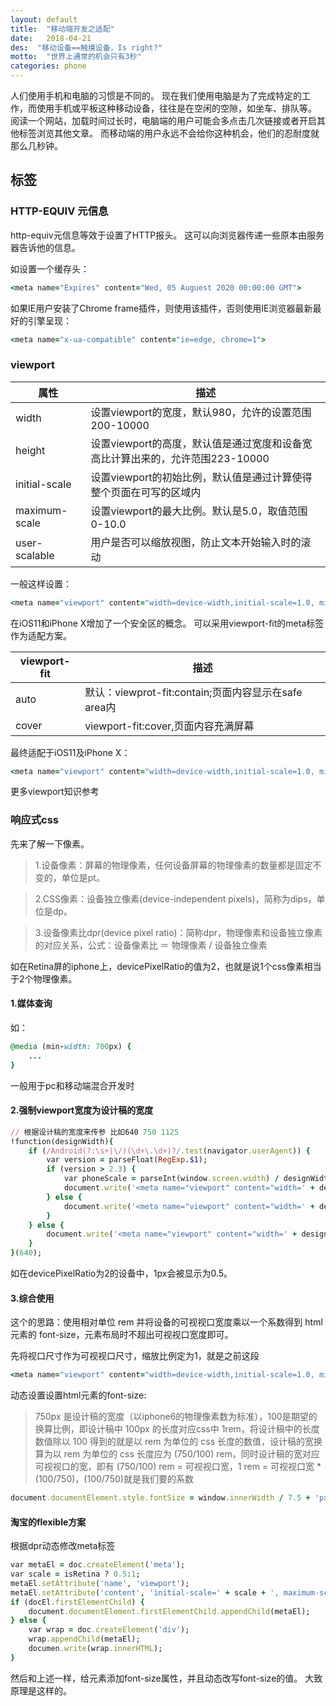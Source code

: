 ```yaml
---
layout: default
title:  "移动端开发之适配"
date:   2018-04-21
des:  "移动设备==触摸设备，Is right?"
motto:  "世界上通常的机会只有3秒"
categories: phone
---
```


人们使用手机和电脑的习惯是不同的。
现在我们使用电脑是为了完成特定的工作，而使用手机或平板这种移动设备，往往是在空闲的空隙，如坐车、排队等。
阅读一个网站，加载时间过长时，电脑端的用户可能会多点击几次链接或者开启其他标签浏览其他文章。
而移动端的用户永远不会给你这种机会，他们的忍耐度就那么几秒钟。

## <head>标签

### HTTP-EQUIV 元信息

http-equiv元信息等效于设置了HTTP报头。
这可以向浏览器传递一些原本由服务器告诉他的信息。

如设置一个缓存头：

```ruby
<meta name="Expires" content="Wed, 05 Auguest 2020 00:00:00 GMT">
```

如果IE用户安装了Chrome frame插件，则使用该插件，否则使用IE浏览器最新最好的引擎呈现：
```ruby
<meta name="x-ua-compatible" content="ie=edge, chrome=1">
```

### viewport

属性                      | 描述
------------------------ | ------------------------------------------------
width                    | 设置viewport的宽度，默认980，允许的设置范围200-10000
height                   | 设置viewport的高度，默认值是通过宽度和设备宽高比计算出来的，允许范围223-10000
initial-scale            | 设置viewport的初始比例，默认值是通过计算使得整个页面在可写的区域内
maximum-scale            | 设置viewport的最大比例。默认是5.0，取值范围0-10.0
user-scalable            | 用户是否可以缩放视图，防止文本开始输入时的滚动

一般这样设置：
```ruby
<meta name="viewport" content="width=device-width,initial-scale=1.0, minimum-scale=1.0, maximum-scale=1.0, user-scalable=no">
```

在iOS11和iPhone X增加了一个安全区的概念。
可以采用viewport-fit的meta标签作为适配方案。

viewport-fit             | 描述
------------------------ | ------------------------------
auto                     | 默认：viewprot-fit:contain;页面内容显示在safe area内
cover                    | viewport-fit:cover,页面内容充满屏幕

最终适配于iOS11及iPhone X：
```ruby
<meta name="viewport" content="width=device-width,initial-scale=1.0, minimum-scale=1.0, maximum-scale=1.0, user-scalable=no,viewport-fit=cover">
```

更多viewport知识参考

### 响应式css

先来了解一下像素。

> 1.设备像素：屏幕的物理像素，任何设备屏幕的物理像素的数量都是固定不变的，单位是pt。

> 2.CSS像素：设备独立像素(device-independent pixels)，简称为dips，单位是dp。

> 3.设备像素比dpr(device pixel ratio)：简称dpr，物理像素和设备独立像素的对应关系，公式：设备像素比 ＝ 物理像素 / 设备独立像素

如在Retina屏的iphone上，devicePixelRatio的值为2，也就是说1个css像素相当于2个物理像素。

#### 1.媒体查询

如：
```ruby
@media (min-width: 700px) {
    ...
}
```

一般用于pc和移动端混合开发时

#### 2.强制viewport宽度为设计稿的宽度

```ruby
// 根据设计稿的宽度来传参 比如640 750 1125
!function(designWidth){
    if (/Android(?:\s+|\/)(\d+\.\d+)?/.test(navigator.userAgent)) {
		var version = parseFloat(RegExp.$1);
		if (version > 2.3) {
			var phoneScale = parseInt(window.screen.width) / designWidth;
			document.write('<meta name="viewport" content="width=' + designWidth + ',minimum-scale=' + phoneScale + ',maximum-scale=' + phoneScale + ', target-densitydpi=device-dpi">');
		} else {
			document.write('<meta name="viewport" content="width=' + designWidth + ',target-densitydpi=device-dpi">');
		}
	} else {
		document.write('<meta name="viewport" content="width=' + designWidth + ',user-scalable=no,target-densitydpi=device-dpi,minimal-ui,viewport-fit=cover">');
	}
}(640);
```

如在devicePixelRatio为2的设备中，1px会被显示为0.5。

#### 3.综合使用
这个的思路：使用相对单位 rem 并将设备的可视视口宽度乘以一个系数得到 html 元素的 font-size，元素布局时不超出可视视口宽度即可。

先将视口尺寸作为可视视口尺寸，缩放比例定为1，就是之前这段
```ruby
<meta name="viewport" content="width=device-width,initial-scale=1.0, minimum-scale=1.0, maximum-scale=1.0, user-scalable=no,viewport-fit=cover">
```

动态设置设置html元素的font-size:

> 750px 是设计稿的宽度（以iphone6的物理像素数为标准），100是期望的换算比例，即设计稿中 100px 的长度对应css中 1rem，将设计稿中的长度数值除以 100 得到的就是以 rem 为单位的 css 长度的数值，设计稿的宽换算为以 rem 为单位的 css 长度应为 (750/100) rem，同时设计稿的宽对应可视视口的宽，即有 (750/100) rem = 可视视口宽，1 rem = 可视视口宽 * (100/750)，(100/750)就是我们要的系数

```ruby
document.documentElement.style.fontSize = window.innerWidth / 7.5 + 'px';
```

#### 淘宝的flexible方案
根据dpr动态修改meta标签

```ruby
var metaEl = doc.createElement('meta');
var scale = isRetina ? 0.5:1;
metaEl.setAttribute('name', 'viewport');
metaEl.setAttribute('content', 'initial-scale=' + scale + ', maximum-scale=' + scale + ', minimum-scale=' + scale + ', user-scalable=no');
if (docEl.firstElementChild) {
    document.documentElement.firstElementChild.appendChild(metaEl);
} else {
    var wrap = doc.createElement('div');
    wrap.appendChild(metaEl);
    documen.write(wrap.innerHTML);
}
```

然后和上述一样，给<html>元素添加font-size属性，并且动态改写font-size的值。
大致原理是这样的。